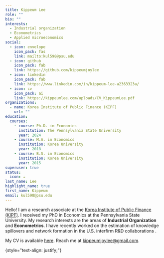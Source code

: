 ```yaml
---
title: Kippeum Lee
role: ""
bio: ""
interests:
  - Industrial organization
  - Econometrics
  - Applied microeconomics
social:
  - icon: envelope
    icon_pack: fas
    link: mailto:kul598@psu.edu
  - icon: github
    icon_pack: fab
    link: https://github.com/kippeumjoylee
  - icon: linkedin
    icon_pack: fab
    link: https://www.linkedin.com/in/kippeum-lee-a2363323a/
  - icon: cv
    icon_pack: ai
    link: https://kippeumlee.com/uploads/CV_KippeumLee.pdf
organizations:
  - name: Korea Institute of Public Finance (KIPF)
    url: ""
education:
  courses:
    - course: Ph.D. in Economics
      institution: The Pennsylvania State University
      year: 2024
    - course: M.A. in Economics
      institution: Korea University
      year: 2018
    - course: B.S. in Economics
      institution: Korea University
      year: 2015
superuser: true
status:
  icon: ☕️
last_name: Lee
highlight_name: true
first_name: Kippeum
email: kul598@psu.edu
---
```


Hello! I am a research associate at the [Korea Institute of Public Finance (KIPF)](https://www.kipf.re.kr/eng/index.do). I received my PhD in Economics at the Pennsylvania State University. My research interests are the areas of **Industrial Organization** and **Econometrics**. I have recently worked on the estimation of knowledge spillovers and network formation in the U.S. interfirm R&D collaborations <i class="fa-solid fa-circle-nodes fa-lg" style="color: #286ce2;"></i>. 

My CV is available [here](https://kippeumlee.com/uploads/CV_KippeumLee.pdf). Reach me at kippeumjoylee@gmail.com.

{style="text-align: justify;"}
